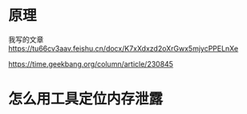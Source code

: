 # 原理

我写的文章
https://tu66cv3aav.feishu.cn/docx/K7xXdxzd2oXrGwx5mjycPPELnXe

https://time.geekbang.org/column/article/230845

# 怎么用工具定位内存泄露

